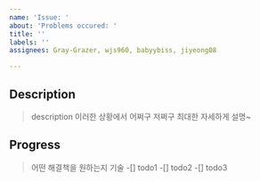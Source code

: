 ```yaml
---
name: 'Issue: '
about: 'Problems occured: '
title: ''
labels: ''
assignees: Gray-Grazer, wjs960, babyybiss, jiyeong08

---
```


## Description 

> description 이러한 상황에서 어쩌구 저쩌구 최대한 자세하게 설명~

## Progress

> 어떤 해결책을 원하는지 기술 
-[] todo1
-[] todo2
-[] todo3
